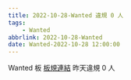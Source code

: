 ```yaml
---
title: 2022-10-28-Wanted 違規 0 人
tags:
    - Wanted
abbrlink: 2022-10-28-Wanted
date: Wanted-2022-10-28 12:00:00
---
```

Wanted 板 [板規連結](https://www.ptt.cc/bbs/Wanted/M.1608829773.A.D3B.html)
昨天違規 0 人

